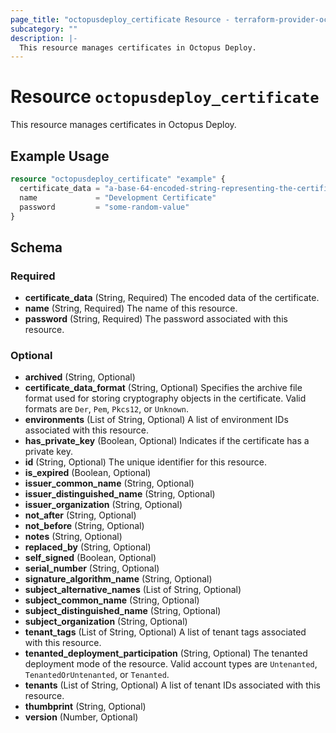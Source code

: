 ```yaml
---
page_title: "octopusdeploy_certificate Resource - terraform-provider-octopusdeploy"
subcategory: ""
description: |-
  This resource manages certificates in Octopus Deploy.
---
```


# Resource `octopusdeploy_certificate`

This resource manages certificates in Octopus Deploy.

## Example Usage

```terraform
resource "octopusdeploy_certificate" "example" {
  certificate_data = "a-base-64-encoded-string-representing-the-certificate-data"
  name             = "Development Certificate"
  password         = "some-random-value"
}
```

## Schema

### Required

- **certificate_data** (String, Required) The encoded data of the certificate.
- **name** (String, Required) The name of this resource.
- **password** (String, Required) The password associated with this resource.

### Optional

- **archived** (String, Optional)
- **certificate_data_format** (String, Optional) Specifies the archive file format used for storing cryptography objects in the certificate. Valid formats are `Der`, `Pem`, `Pkcs12`, or `Unknown`.
- **environments** (List of String, Optional) A list of environment IDs associated with this resource.
- **has_private_key** (Boolean, Optional) Indicates if the certificate has a private key.
- **id** (String, Optional) The unique identifier for this resource.
- **is_expired** (Boolean, Optional)
- **issuer_common_name** (String, Optional)
- **issuer_distinguished_name** (String, Optional)
- **issuer_organization** (String, Optional)
- **not_after** (String, Optional)
- **not_before** (String, Optional)
- **notes** (String, Optional)
- **replaced_by** (String, Optional)
- **self_signed** (Boolean, Optional)
- **serial_number** (String, Optional)
- **signature_algorithm_name** (String, Optional)
- **subject_alternative_names** (List of String, Optional)
- **subject_common_name** (String, Optional)
- **subject_distinguished_name** (String, Optional)
- **subject_organization** (String, Optional)
- **tenant_tags** (List of String, Optional) A list of tenant tags associated with this resource.
- **tenanted_deployment_participation** (String, Optional) The tenanted deployment mode of the resource. Valid account types are `Untenanted`, `TenantedOrUntenanted`, or `Tenanted`.
- **tenants** (List of String, Optional) A list of tenant IDs associated with this resource.
- **thumbprint** (String, Optional)
- **version** (Number, Optional)


